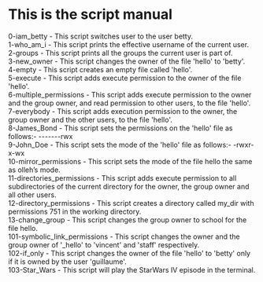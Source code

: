 # This is the script manual
0-iam_betty - This script switches user to the user betty.  
1-who_am_i - This script prints the effective username of the current user.  
2-groups - This script prints all the groups the current user is part of.  
3-new_owner - This script changes the owner of the file 'hello' to 'betty'.  
4-empty - This script creates an empty file called 'hello'.  
5-execute - This script adds execute permission to the owner of the file 'hello'.  
6-multiple_permissions - This script adds execute permission to the owner and the group owner, and read permission to other users, to the file 'hello'.  
7-everybody - This script adds execution permission to the owner, the group owner and the other users, to the file 'hello'.  
8-James_Bond - This script sets the permissions on the 'hello' file as follows:- -------rwx  
9-John_Doe - This script sets the mode of the 'hello' file as follows:- -rwxr-x-wx  
10-mirror_permissions - This script sets the mode of the file hello the same as olleh’s mode.  
11-directories_permissions - This script adds execute permission to all subdirectories of the current directory for the owner, the group owner and all other users.  
12-directory_permissions - This script creates a directory called my_dir with permissions 751 in the working directory.  
13-change_group - This script changes the group owner to school for the file hello.  
101-symbolic_link_permissions - This script changes the owner and the group owner of '_hello' to 'vincent' and 'staff' respectively.  
102-if_only - This script changes the owner of the file 'hello' to 'betty' only if it is owned by the user 'guillaume'.  
103-Star_Wars - This script will play the StarWars IV episode in the terminal.  
